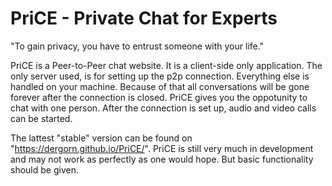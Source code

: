# PriCE - Private Chat for Experts

"To gain privacy, you have to entrust someone with your life."

PriCE is a Peer-to-Peer chat website. It is a client-side only application. The only server used, is for setting up the p2p connection. Everything else is handled on your machine. Because of that all conversations will be gone forever after the connection is closed.
PriCE gives you the oppotunity to chat with one person. After the connection is set up, audio and video calls can be started. 

The lattest "stable" version can be found on "https://dergorn.github.io/PriCE/". PriCE is still very much in development and may not work as perfectly as one would hope. But basic functionality should be given.
